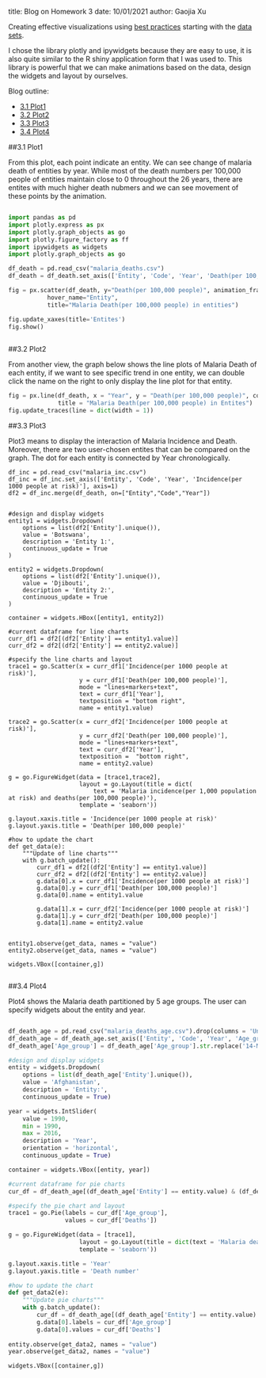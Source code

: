 title: Blog on Homework 3
date: 10/01/2021
author: Gaojia Xu

Creating effective visualizations using [best practices](https://rafalab.github.io/dsbook/data-visualization-principles.html)
starting with the [data sets](https://github.com/rfordatascience/tidytuesday/tree/master/data/2018/2018-11-13).

I chose the library plotly and ipywidgets because they are easy to use, it is also quite similar to the R shiny application form that I was used to. This library is powerful that we can make animations based on the data, design the widgets and layout by ourselves.

Blog outline:

* [3.1 Plot1](#section1)
* [3.2 Plot2](#section2)
* [3.3 Plot3](#section3)
* [3.4 Plot4](#section4)


<a name="section1"></a>
##3.1 Plot1

From this plot, each point indicate an entity. We can see change of malaria death of entities by year. While most of the death numbers per 100,000 people of entities maintain close to 0 throughout the 26 years, there are entites with much higher death nubmers and we can see movement of these points by the animation.


```python

import pandas as pd
import plotly.express as px
import plotly.graph_objects as go
import plotly.figure_factory as ff
import ipywidgets as widgets
import plotly.graph_objects as go

df_death = pd.read_csv("malaria_deaths.csv")
df_death = df_death.set_axis(['Entity', 'Code', 'Year', 'Death(per 100,000 people)'], axis=1)

fig = px.scatter(df_death, y="Death(per 100,000 people)", animation_frame="Year", animation_group="Entity",         
           hover_name="Entity",
           title="Malaria Death(per 100,000 people) in entities")

fig.update_xaxes(title='Entites')
fig.show()
  
```
<a name="section2"></a>
##3.2 Plot2

From another view, the graph below shows the line plots of Malaria Death of each entity, if we want to see specific trend in one entity, we can double click the name on the right to only display the line plot for that entity.


```python
fig = px.line(df_death, x = "Year", y = "Death(per 100,000 people)", color = 'Entity',
              title = "Malaria Death(per 100,000 people) in Entites")
fig.update_traces(line = dict(width = 1))

```
<a name="section3"></a>
##3.3 Plot3

Plot3 means to display the interaction of Malaria Incidence and Death. Moreover, there are two user-chosen entites that can be compared on the graph. The dot for each entity is connected by Year chronologically. 


```
df_inc = pd.read_csv("malaria_inc.csv")
df_inc = df_inc.set_axis(['Entity', 'Code', 'Year', 'Incidence(per 1000 people at risk)'], axis=1)
df2 = df_inc.merge(df_death, on=["Entity","Code","Year"])


#design and display widgets
entity1 = widgets.Dropdown(
    options = list(df2['Entity'].unique()),
    value = 'Botswana',
    description = 'Entity 1:',
    continuous_update = True
)

entity2 = widgets.Dropdown(
    options = list(df2['Entity'].unique()),
    value = 'Djibouti',
    description = 'Entity 2:',
    continuous_update = True
)

container = widgets.HBox([entity1, entity2])

#current dataframe for line charts
curr_df1 = df2[(df2['Entity'] == entity1.value)]
curr_df2 = df2[(df2['Entity'] == entity2.value)]

#specify the line charts and layout
trace1 = go.Scatter(x = curr_df1['Incidence(per 1000 people at risk)'], 
                    y = curr_df1['Death(per 100,000 people)'],
                    mode = "lines+markers+text",
                    text = curr_df1['Year'],
                    textposition = "bottom right",
                    name = entity1.value)

trace2 = go.Scatter(x = curr_df2['Incidence(per 1000 people at risk)'], 
                    y = curr_df2['Death(per 100,000 people)'],
                    mode = "lines+markers+text",
                    text = curr_df2['Year'],
                    textposition =  "bottom right",
                    name = entity2.value)

g = go.FigureWidget(data = [trace1,trace2],
                    layout = go.Layout(title = dict(
                        text = 'Malaria incidence(per 1,000 population at risk) and deaths(per 100,000 people)'),
                    template = 'seaborn'))

g.layout.xaxis.title = 'Incidence(per 1000 people at risk)'
g.layout.yaxis.title = 'Death(per 100,000 people)'

#how to update the chart
def get_data(e):
    """Update of line charts"""
    with g.batch_update():
        curr_df1 = df2[(df2['Entity'] == entity1.value)]
        curr_df2 = df2[(df2['Entity'] == entity2.value)]
        g.data[0].x = curr_df1['Incidence(per 1000 people at risk)']
        g.data[0].y = curr_df1['Death(per 100,000 people)']
        g.data[0].name = entity1.value
        
        g.data[1].x = curr_df2['Incidence(per 1000 people at risk)']
        g.data[1].y = curr_df2['Death(per 100,000 people)']
        g.data[1].name = entity2.value
        
        
entity1.observe(get_data, names = "value")
entity2.observe(get_data, names = "value")

widgets.VBox([container,g])


```

<a name="section4"></a>
##3.4 Plot4

Plot4 shows the Malaria death partitioned by 5 age groups. The user can specify widgets about the entity and year.

```python

df_death_age = pd.read_csv("malaria_deaths_age.csv").drop(columns = 'Unnamed: 0')
df_death_age = df_death_age.set_axis(['Entity', 'Code', 'Year', 'Age_group', 'Deaths'], axis=1)
df_death_age['Age_group'] = df_death_age['Age_group'].str.replace('14-May','5-14')

#design and display widgets
entity = widgets.Dropdown(
    options = list(df_death_age['Entity'].unique()),
    value = 'Afghanistan',
    description = 'Entity:',
    continuous_update = True)

year = widgets.IntSlider(
    value = 1990,
    min = 1990,
    max = 2016,
    description = 'Year',
    orientation = 'horizontal',
    continuous_update = True)

container = widgets.VBox([entity, year])

#current dataframe for pie charts
cur_df = df_death_age[(df_death_age['Entity'] == entity.value) & (df_death_age['Year'] == year.value)]

#specify the pie chart and layout
trace1 = go.Pie(labels = cur_df['Age_group'],
                values = cur_df['Deaths'])

g = go.FigureWidget(data = [trace1],
                    layout = go.Layout(title = dict(text = 'Malaria death by age group'),
                    template = 'seaborn'))

g.layout.xaxis.title = 'Year'
g.layout.yaxis.title = 'Death number'

#how to update the chart
def get_data2(e):
    """Update pie charts"""
    with g.batch_update():
        cur_df = df_death_age[(df_death_age['Entity'] == entity.value) & (df_death_age['Year'] == year.value)]
        g.data[0].labels = cur_df['Age_group']
        g.data[0].values = cur_df['Deaths']
         
entity.observe(get_data2, names = "value")
year.observe(get_data2, names = "value")

widgets.VBox([container,g])
```

